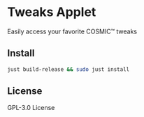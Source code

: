 # Tweaks Applet

Easily access your favorite COSMIC™ tweaks

## Install
```sh
just build-release && sudo just install
```

## License
GPL-3.0 License
